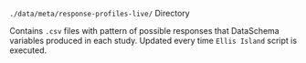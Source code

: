`./data/meta/response-profiles-live/` Directory

Contains `.csv` files with pattern of possible responses that DataSchema variables produced in each study. Updated every time `Ellis Island` script is executed. 
